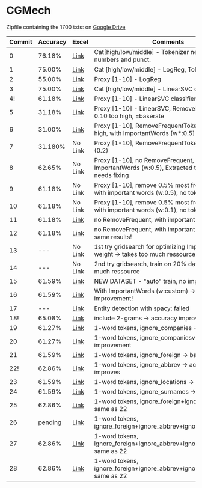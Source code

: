 # CGMech

Zipfile containing the 1700 txts: on [Google Drive](https://drive.google.com/file/d/1WUarJpC83vojDsEYpECCgjLxn6ubJYj6/view?usp=share_link)

| Commit | Accuracy | Excel | Comments |
| --- | --- | --- | --- |
| 0 | 76.18% | [Link](https://1drv.ms/x/s!AuVPkhSveTP3lDUfyg3LlImTEhXd?e=c2TJZj) | Cat[high/low/middle] - Tokenizer needs fixing: numbers and punct. |
| 1 | 75.00% | [Link](https://1drv.ms/x/s!AuVPkhSveTP3lDnJfBP-e2P7FCoF?e=pmr5uZ) | Cat [high/low/middle] - LogReg, Tokenizer fixed |
| 2 | 55.00% | [Link](https://1drv.ms/x/s!AuVPkhSveTP3lDuxE4w5Led5wV1o?e=ublfZC) | Proxy [1-10] - LogReg|
| 3 | 75.00% | [Link](https://1drv.ms/x/s!AuVPkhSveTP3lD_4DfAEYRd1QoIP?e=q0NrAA) | Cat [high/low/middle] - LinearSVC classifier|
| 4! | 61.18% | [Link](https://1drv.ms/x/s!AuVPkhSveTP3lD3vYhnTTCah6R2b?e=8UWcxU) | Proxy [1-10] - LinearSVC classifier|
| 5 | 31.18% | [Link](https://1drv.ms/x/s!AuVPkhSveTP3lEFWpl4-Aw-1sV2I?e=KwrnCA) | Proxy [1-10] - LinearSVC, RemoveFrequentTokens 0.10 too high, =baserate|
| 6 | 31.00% | [Link](https://1drv.ms/x/s!AuVPkhSveTP3lEOgbtfuNZuFSe6u?e=subzvx) | Proxy [1-10], RemoveFrequentTokens 0.05 too high, with ImportantWords [w*:0.5]
| 7 | 31.180% | No Link | Proxy [1-10], RemoveFrequentTokens needs fixing (0.2)
| 8 | 62.65% | No Link | Proxy [1-10], no RemoveFrequent, with ImportantWords (w:0.5), Extracted token with coef needs fixing
| 9 | 61.18% | No Link | Proxy [1-10], remove 0.5% most frequent (fixed), with important words (w:0.5), no tokens with coef
| 10 | 61.18% | No Link | Proxy [1-10], remove 0.5% most frequent (fixed), with important words (w:0.1), no tokens with coef
| 11 | 61.18% | [Link](https://1drv.ms/x/s!AuVPkhSveTP3lG2sM_05W7u2-mvg?e=x4WZl7) | no RemoveFrequent, with important words (w:0.1)
| 12 | 61.18% | [Link](https://1drv.ms/x/s!AuVPkhSveTP3lF0P9xDX5Ewje1xx?e=MhCnsm) | no RemoveFrequent, with important words w:0.5 -> same results!
| 13 | --- | No Link | 1st try gridsearch for optimizing ImportantWords weight -> takes too much ressource
| 14 | --- | No Link | 2nd try gridsearch, train on 20% dataset -> still too much ressource
| 15 | 61.59% | [Link](https://1drv.ms/x/s!AuVPkhSveTP3lgSfvGeFzapXRIV5?e=6HsOjQ) | NEW DATASET - "auto" train, no important words
| 16 | 61.59% | [Link](https://1drv.ms/x/s!AuVPkhSveTP3lgaTl7h_DEwoY2En?e=cSyghj) | With ImportantWords (w:custom) -> no improvement!
| 17 | --- | [Link](https://github.com/stephanevez/CGMech/blob/7fa7dd80b5cbd79ed0d2154d94a6e6a6bd0f2bf6/SpacyEntities.txt) | Entity detection with spacy: failed
| 18! | 65.08% | [Link](https://1drv.ms/x/s!AuVPkhSveTP3liNksMVtPJpuSWqK?e=JL2Ldk) | include 2-grams -> accuracy improves
| 19 | 61.27% | [Link](https://1drv.ms/x/s!AuVPkhSveTP3lir2vwrGynSrZt4h?e=o1hsQX) | 1-word tokens, ignore_companies -> worse
| 20 | 61.27% | [Link](https://1drv.ms/x/s!AuVPkhSveTP3ljMaG5cDEXgvmvFn?e=qoMYkk) | 1-word tokens, ignore_companiesv2 -> still no improvement
| 21 | 61.59% | [Link](https://1drv.ms/x/s!AuVPkhSveTP3ljHzaIlVwRcinksL?e=bzqFij) | 1-word tokens, ignore_foreign -> baseline
| 22! | 62.86% | [Link](https://1drv.ms/x/s!AuVPkhSveTP3li9StthyhuSdlc58?e=0pTW25) | 1-word tokens, ignore_abbrev -> accuracy improves
| 23 | 61.59% | [Link](https://1drv.ms/x/s!AuVPkhSveTP3ljVUciHyYsjgZdip?e=YleMv4) | 1-word tokens, ignore_locations -> baseline
| 24 | 61.59% | [Link](https://1drv.ms/x/s!AuVPkhSveTP3ljf0zwN2qmwxDG82?e=vfpnWv) | 1-word tokens, ignore_surnames -> baseline
| 25 | 62.86% | [Link](https://1drv.ms/x/s!AuVPkhSveTP3ljn_OlI1dRLgV-dH?e=udacEs) | 1-word tokens, ignore_foreign+ignore_abbrev -> same as 22
| 26 | pending | [Link]() | 1-word tokens, ignore_foreign+ignore_abbrev+ignore_companiesv2
| 27 | 62.86% | [Link](https://1drv.ms/x/s!AuVPkhSveTP3ljtwb3wnty3aCcw2?e=iNQKJK) | 1-word tokens, ignore_foreign+ignore_abbrev+ignore_locations -> same as 22
| 28 | 62.86% | [Link](https://1drv.ms/x/s!AuVPkhSveTP3ljxndS1UxtQ72d9c?e=TpnSWc) | 1-word tokens, ignore_foreign+ignore_abbrev+ignore_surnames -> same as 22







